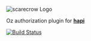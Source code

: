 ![scarecrow Logo](https://raw.github.com/hueniverse/scarecrow/master/images/scarecrow.png)

Oz authorization plugin for [**hapi**](https://github.com/hapijs/hapi)

[![Build Status](https://secure.travis-ci.org/hueniverse/scarecrow.png)](http://travis-ci.org/hueniverse/scarecrow)
